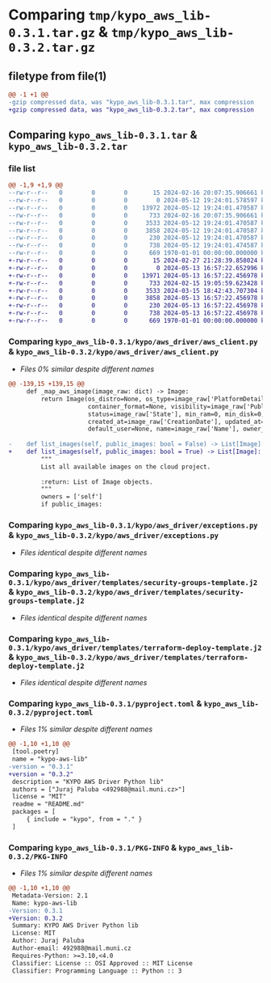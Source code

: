 # Comparing `tmp/kypo_aws_lib-0.3.1.tar.gz` & `tmp/kypo_aws_lib-0.3.2.tar.gz`

## filetype from file(1)

```diff
@@ -1 +1 @@
-gzip compressed data, was "kypo_aws_lib-0.3.1.tar", max compression
+gzip compressed data, was "kypo_aws_lib-0.3.2.tar", max compression
```

## Comparing `kypo_aws_lib-0.3.1.tar` & `kypo_aws_lib-0.3.2.tar`

### file list

```diff
@@ -1,9 +1,9 @@
--rw-r--r--   0        0        0       15 2024-02-16 20:07:35.906661 kypo_aws_lib-0.3.1/README.md
--rw-r--r--   0        0        0        0 2024-05-12 19:24:01.578597 kypo_aws_lib-0.3.1/kypo/aws_driver/__init__.py
--rw-r--r--   0        0        0    13972 2024-05-12 19:24:01.470587 kypo_aws_lib-0.3.1/kypo/aws_driver/aws_client.py
--rw-r--r--   0        0        0      733 2024-02-16 20:07:35.906661 kypo_aws_lib-0.3.1/kypo/aws_driver/exceptions.py
--rw-r--r--   0        0        0     3533 2024-05-12 19:24:01.470587 kypo_aws_lib-0.3.1/kypo/aws_driver/templates/security-groups-template.j2
--rw-r--r--   0        0        0     3858 2024-05-12 19:24:01.470587 kypo_aws_lib-0.3.1/kypo/aws_driver/templates/terraform-deploy-template.j2
--rw-r--r--   0        0        0      230 2024-05-12 19:24:01.470587 kypo_aws_lib-0.3.1/kypo/aws_driver/templates/terraform-provider-template.j2
--rw-r--r--   0        0        0      738 2024-05-12 19:24:01.474587 kypo_aws_lib-0.3.1/pyproject.toml
--rw-r--r--   0        0        0      669 1970-01-01 00:00:00.000000 kypo_aws_lib-0.3.1/PKG-INFO
+-rw-r--r--   0        0        0       15 2024-02-27 21:28:39.858024 kypo_aws_lib-0.3.2/README.md
+-rw-r--r--   0        0        0        0 2024-05-13 16:57:22.652996 kypo_aws_lib-0.3.2/kypo/aws_driver/__init__.py
+-rw-r--r--   0        0        0    13971 2024-05-13 16:57:22.456978 kypo_aws_lib-0.3.2/kypo/aws_driver/aws_client.py
+-rw-r--r--   0        0        0      733 2024-02-15 19:05:59.623428 kypo_aws_lib-0.3.2/kypo/aws_driver/exceptions.py
+-rw-r--r--   0        0        0     3533 2024-03-15 18:42:43.707304 kypo_aws_lib-0.3.2/kypo/aws_driver/templates/security-groups-template.j2
+-rw-r--r--   0        0        0     3858 2024-05-13 16:57:22.456978 kypo_aws_lib-0.3.2/kypo/aws_driver/templates/terraform-deploy-template.j2
+-rw-r--r--   0        0        0      230 2024-05-13 16:57:22.456978 kypo_aws_lib-0.3.2/kypo/aws_driver/templates/terraform-provider-template.j2
+-rw-r--r--   0        0        0      738 2024-05-13 16:57:22.456978 kypo_aws_lib-0.3.2/pyproject.toml
+-rw-r--r--   0        0        0      669 1970-01-01 00:00:00.000000 kypo_aws_lib-0.3.2/PKG-INFO
```

### Comparing `kypo_aws_lib-0.3.1/kypo/aws_driver/aws_client.py` & `kypo_aws_lib-0.3.2/kypo/aws_driver/aws_client.py`

 * *Files 0% similar despite different names*

```diff
@@ -139,15 +139,15 @@
     def _map_aws_image(image_raw: dict) -> Image:
         return Image(os_distro=None, os_type=image_raw['PlatformDetails'], disk_format=None,
                      container_format=None, visibility=image_raw['Public'], size=0,
                      status=image_raw['State'], min_ram=0, min_disk=0,
                      created_at=image_raw['CreationDate'], updated_at=None, tags=[],
                      default_user=None, name=image_raw['Name'], owner_specified={})
 
-    def list_images(self, public_images: bool = False) -> List[Image]:
+    def list_images(self, public_images: bool = True) -> List[Image]:
         """
         List all available images on the cloud project.
 
         :return: List of Image objects.
         """
         owners = ['self']
         if public_images:
```

### Comparing `kypo_aws_lib-0.3.1/kypo/aws_driver/exceptions.py` & `kypo_aws_lib-0.3.2/kypo/aws_driver/exceptions.py`

 * *Files identical despite different names*

### Comparing `kypo_aws_lib-0.3.1/kypo/aws_driver/templates/security-groups-template.j2` & `kypo_aws_lib-0.3.2/kypo/aws_driver/templates/security-groups-template.j2`

 * *Files identical despite different names*

### Comparing `kypo_aws_lib-0.3.1/kypo/aws_driver/templates/terraform-deploy-template.j2` & `kypo_aws_lib-0.3.2/kypo/aws_driver/templates/terraform-deploy-template.j2`

 * *Files identical despite different names*

### Comparing `kypo_aws_lib-0.3.1/pyproject.toml` & `kypo_aws_lib-0.3.2/pyproject.toml`

 * *Files 1% similar despite different names*

```diff
@@ -1,10 +1,10 @@
 [tool.poetry]
 name = "kypo-aws-lib"
-version = "0.3.1"
+version = "0.3.2"
 description = "KYPO AWS Driver Python lib"
 authors = ["Juraj Paluba <492988@mail.muni.cz>"]
 license = "MIT"
 readme = "README.md"
 packages = [
     { include = "kypo", from = "." }
 ]
```

### Comparing `kypo_aws_lib-0.3.1/PKG-INFO` & `kypo_aws_lib-0.3.2/PKG-INFO`

 * *Files 1% similar despite different names*

```diff
@@ -1,10 +1,10 @@
 Metadata-Version: 2.1
 Name: kypo-aws-lib
-Version: 0.3.1
+Version: 0.3.2
 Summary: KYPO AWS Driver Python lib
 License: MIT
 Author: Juraj Paluba
 Author-email: 492988@mail.muni.cz
 Requires-Python: >=3.10,<4.0
 Classifier: License :: OSI Approved :: MIT License
 Classifier: Programming Language :: Python :: 3
```

